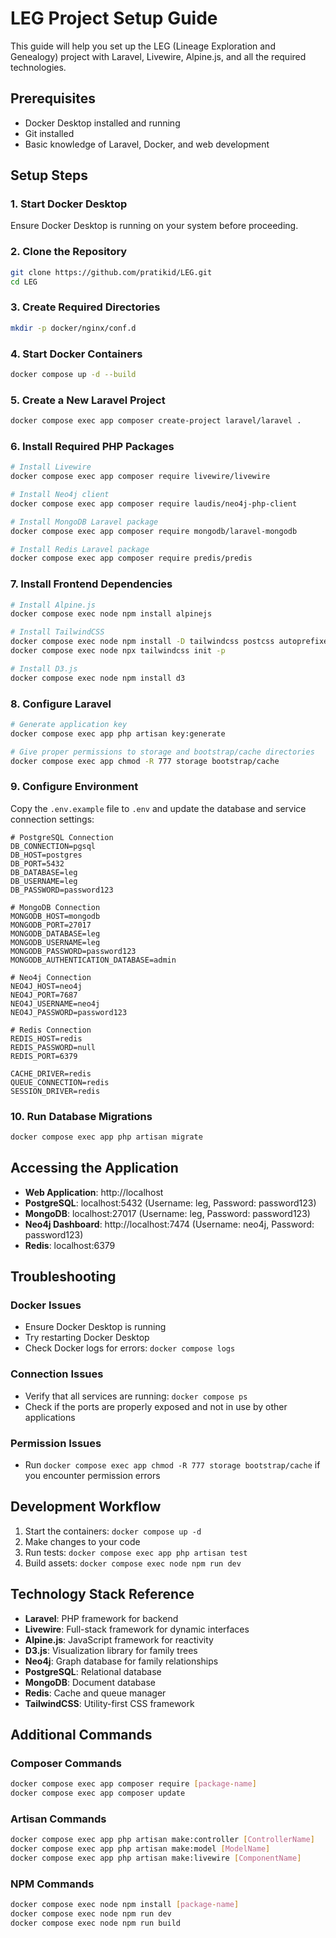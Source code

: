 # LEG Project Setup Guide

This guide will help you set up the LEG (Lineage Exploration and Genealogy) project with Laravel, Livewire, Alpine.js, and all the required technologies.

## Prerequisites

- Docker Desktop installed and running
- Git installed
- Basic knowledge of Laravel, Docker, and web development

## Setup Steps

### 1. Start Docker Desktop

Ensure Docker Desktop is running on your system before proceeding.

### 2. Clone the Repository

```bash
git clone https://github.com/pratikid/LEG.git
cd LEG
```

### 3. Create Required Directories

```bash
mkdir -p docker/nginx/conf.d
```

### 4. Start Docker Containers

```bash
docker compose up -d --build
```

### 5. Create a New Laravel Project

```bash
docker compose exec app composer create-project laravel/laravel .
```

### 6. Install Required PHP Packages

```bash
# Install Livewire
docker compose exec app composer require livewire/livewire

# Install Neo4j client
docker compose exec app composer require laudis/neo4j-php-client

# Install MongoDB Laravel package
docker compose exec app composer require mongodb/laravel-mongodb

# Install Redis Laravel package
docker compose exec app composer require predis/predis
```

### 7. Install Frontend Dependencies

```bash
# Install Alpine.js
docker compose exec node npm install alpinejs

# Install TailwindCSS
docker compose exec node npm install -D tailwindcss postcss autoprefixer
docker compose exec node npx tailwindcss init -p

# Install D3.js
docker compose exec node npm install d3
```

### 8. Configure Laravel

```bash
# Generate application key
docker compose exec app php artisan key:generate

# Give proper permissions to storage and bootstrap/cache directories
docker compose exec app chmod -R 777 storage bootstrap/cache
```

### 9. Configure Environment

Copy the `.env.example` file to `.env` and update the database and service connection settings:

```
# PostgreSQL Connection
DB_CONNECTION=pgsql
DB_HOST=postgres
DB_PORT=5432
DB_DATABASE=leg
DB_USERNAME=leg
DB_PASSWORD=password123

# MongoDB Connection
MONGODB_HOST=mongodb
MONGODB_PORT=27017
MONGODB_DATABASE=leg
MONGODB_USERNAME=leg
MONGODB_PASSWORD=password123
MONGODB_AUTHENTICATION_DATABASE=admin

# Neo4j Connection
NEO4J_HOST=neo4j
NEO4J_PORT=7687
NEO4J_USERNAME=neo4j
NEO4J_PASSWORD=password123

# Redis Connection
REDIS_HOST=redis
REDIS_PASSWORD=null
REDIS_PORT=6379

CACHE_DRIVER=redis
QUEUE_CONNECTION=redis
SESSION_DRIVER=redis
```

### 10. Run Database Migrations

```bash
docker compose exec app php artisan migrate
```

## Accessing the Application

- **Web Application**: http://localhost
- **PostgreSQL**: localhost:5432 (Username: leg, Password: password123)
- **MongoDB**: localhost:27017 (Username: leg, Password: password123)
- **Neo4j Dashboard**: http://localhost:7474 (Username: neo4j, Password: password123)
- **Redis**: localhost:6379

## Troubleshooting

### Docker Issues

- Ensure Docker Desktop is running
- Try restarting Docker Desktop
- Check Docker logs for errors: `docker compose logs`

### Connection Issues

- Verify that all services are running: `docker compose ps`
- Check if the ports are properly exposed and not in use by other applications

### Permission Issues

- Run `docker compose exec app chmod -R 777 storage bootstrap/cache` if you encounter permission errors

## Development Workflow

1. Start the containers: `docker compose up -d`
2. Make changes to your code
3. Run tests: `docker compose exec app php artisan test`
4. Build assets: `docker compose exec node npm run dev`

## Technology Stack Reference

- **Laravel**: PHP framework for backend
- **Livewire**: Full-stack framework for dynamic interfaces
- **Alpine.js**: JavaScript framework for reactivity
- **D3.js**: Visualization library for family trees
- **Neo4j**: Graph database for family relationships
- **PostgreSQL**: Relational database
- **MongoDB**: Document database
- **Redis**: Cache and queue manager
- **TailwindCSS**: Utility-first CSS framework

## Additional Commands

### Composer Commands

```bash
docker compose exec app composer require [package-name]
docker compose exec app composer update
```

### Artisan Commands

```bash
docker compose exec app php artisan make:controller [ControllerName]
docker compose exec app php artisan make:model [ModelName]
docker compose exec app php artisan make:livewire [ComponentName]
```

### NPM Commands

```bash
docker compose exec node npm install [package-name]
docker compose exec node npm run dev
docker compose exec node npm run build
``` 